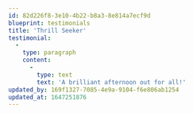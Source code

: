 ```yaml
---
id: 82d226f8-3e10-4b22-b8a3-8e814a7ecf9d
blueprint: testimonials
title: 'Thrill Seeker'
testimonial:
  -
    type: paragraph
    content:
      -
        type: text
        text: 'A brilliant afternoon out for all!'
updated_by: 169f1327-7085-4e9a-9104-f6e806ab1254
updated_at: 1647251876
---
```

